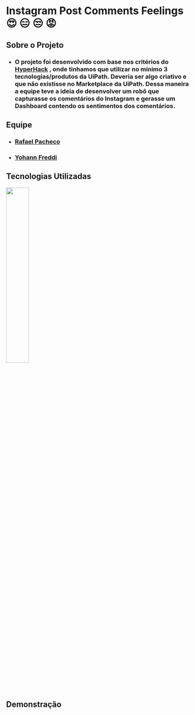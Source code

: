 # Instagram Post Comments Feelings :heart_eyes: :expressionless: :unamused: :rage:

## Sobre o Projeto

- ###  O projeto foi desenvolvido com base nos critérios do [HyperHack](https://communityevents.uipath.com/events/details/uipath-hackathons-presents-participate-in-the-uipath-hyperhack/) , onde tinhamos que utilizar no mínimo 3 tecnologias/produtos da UiPath. Deveria ser algo criativo e que não existisse no Marketplace da UiPath. Dessa maneira a equipe teve a ideia de desenvolver um robô que capturasse os comentários do Instagram e gerasse um Dashboard contendo os sentimentos dos comentários.

## Equipe

- ### [Rafael Pacheco](https://github.com/RafaelHPS/)
- ### [Yohann Freddi](https://github.com/yohannmax/)

## Tecnologias Utilizadas

<img src="https://user-images.githubusercontent.com/32595366/93954210-7eb9a600-fd23-11ea-8c93-8f39421758a0.png" width="35%" height="35%">


## Demonstração
